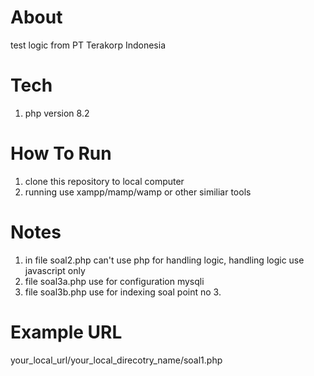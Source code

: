 # About
test logic from PT Terakorp Indonesia

# Tech
1. php version 8.2

# How To Run
1. clone this repository to local computer
2. running use xampp/mamp/wamp or other similiar tools

# Notes
1. in file soal2.php can't use php for handling logic, handling logic use javascript only
2. file soal3a.php use for configuration mysqli
3. file soal3b.php use for indexing soal point no 3.

# Example URL
your_local_url/your_local_direcotry_name/soal1.php